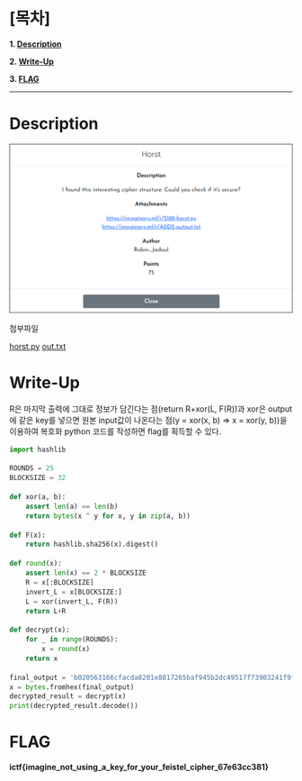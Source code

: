 # [목차]
**1. [Description](#Description)**

**2. [Write-Up](#Write-Up)**

**3. [FLAG](#FLAG)**


***


# **Description**

![](images/2022-05-18-20-07-30.png)

첨부파일

[horst.py](https://github.com/2jinu/CTFnWargame/blob/main/CTF/%5B2021%5D%20ImaginaryCTF%20Round10/Horst/file/horst.py)
[out.txt](https://github.com/2jinu/CTFnWargame/blob/main/CTF/%5B2021%5D%20ImaginaryCTF%20Round10/Horst/file/out.txt)


# **Write-Up**

R은 마지막 출력에 그대로 정보가 담긴다는 점(return R+xor(L, F(R))과 xor은 output에 같은 key를 넣으면 원본 input값이 나온다는 점(y = xor(x, b) => x = xor(y, b))을 이용하여 복호화 python 코드를 작성하면 flag를 획득할 수 있다.

```py
import hashlib

ROUNDS = 25
BLOCKSIZE = 32

def xor(a, b):
    assert len(a) == len(b)
    return bytes(x ^ y for x, y in zip(a, b))

def F(x):
    return hashlib.sha256(x).digest()

def round(x):
    assert len(x) == 2 * BLOCKSIZE
    R = x[:BLOCKSIZE]
    invert_L = x[BLOCKSIZE:]
    L = xor(invert_L, F(R))
    return L+R

def decrypt(x):
    for _ in range(ROUNDS):
        x = round(x)
    return x

final_output = 'b020563166cfacda8201e8817265baf945b2dc49517f73903241f9fbedd3943d79d17b6ecd6acb45810eb95b1687ead8851fc923fdb40d5e208f3d4a34840bd1'
x = bytes.fromhex(final_output)
decrypted_result = decrypt(x)
print(decrypted_result.decode())
```


# **FLAG**

**ictf{imagine_not_using_a_key_for_your_feistel_cipher_67e63cc381}**